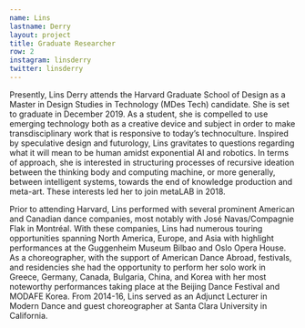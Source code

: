 ```yaml
---
name: Lins
lastname: Derry
layout: project
title: Graduate Researcher
row: 2
instagram: linsderry
twitter: linsderry
---
```


Presently, Lins Derry attends the Harvard Graduate School of Design as a Master in Design Studies in Technology (MDes Tech) candidate. She is set to graduate in December 2019. As a student, she is compelled to use emerging technology both as a creative device and subject in order to make transdisciplinary work that is responsive to today’s technoculture. Inspired by speculative design and futurology, Lins gravitates to questions regarding what it will mean to be human amidst exponential AI and robotics. In terms of approach, she is interested in structuring processes of recursive ideation between the thinking body and computing machine, or more generally, between intelligent systems, towards the end of knowledge production and meta-art. These interests led her to join metaLAB in 2018. 

Prior to attending Harvard, Lins performed with several prominent American and Canadian dance companies, most notably with José Navas/Compagnie Flak in Montréal. With these companies, Lins had numerous touring opportunities spanning North America, Europe, and Asia with highlight performances at the Guggenheim Museum Bilbao and Oslo Opera House. As a choreographer, with the support of American Dance Abroad, festivals, and residencies she had the opportunity to perform her solo work in Greece, Germany, Canada, Bulgaria, China, and Korea with her most noteworthy performances taking place at the Beijing Dance Festival and MODAFE Korea. From 2014-16, Lins served as an Adjunct Lecturer in Modern Dance and guest choreographer at Santa Clara University in California. 